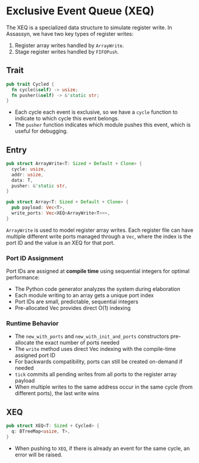 # Exclusive Event Queue (XEQ)

The XEQ is a specialized data structure to simulate register write.
In Assassyn, we have two key types of register writes:
1. Register array writes handled by `ArrayWrite`.
2. Stage register writes handled by `FIFOPush`.

## Trait

````rust
pub trait Cycled {
  fn cycle(&self) -> usize;
  fn pusher(&self) -> &'static str;
}
````

- Each cycle each event is exclusive, so we have a `cycle` function to indicate to
  which cycle this event belongs.
- The `pusher` function indicates which module pushes this event, which is useful for debugging.

## Entry

````rust
pub struct ArrayWrite<T: Sized + Default + Clone> {
  cycle: usize,
  addr: usize,
  data: T,
  pusher: &'static str,
}

pub struct Array<T: Sized + Default + Clone> {
  pub payload: Vec<T>,
  write_ports: Vec<XEQ<ArrayWrite<T>>>,
}
````

`ArrayWrite` is used to model register array writes.
Each register file can have multiple different write ports managed through a `Vec`,
where the index is the port ID and the value is an XEQ for that port.

### Port ID Assignment

Port IDs are assigned at **compile time** using sequential integers for optimal performance:
- The Python code generator analyzes the system during elaboration
- Each module writing to an array gets a unique port index
- Port IDs are small, predictable, sequential integers
- Pre-allocated Vec provides direct O(1) indexing

### Runtime Behavior

- The `new_with_ports` and `new_with_init_and_ports` constructors pre-allocate the exact number of ports needed
- The `write` method uses direct Vec indexing with the compile-time assigned port ID
- For backwards compatibility, ports can still be created on-demand if needed
- `tick` commits all pending writes from all ports to the register array payload
- When multiple writes to the same address occur in the same cycle (from different ports),
  the last write wins

## XEQ

````rust
pub struct XEQ<T: Sized + Cycled> {
  q: BTreeMap<usize, T>,
}
````

- When pushing to `XEQ`, if there is already an event for the same cycle,
  an error will be raised.